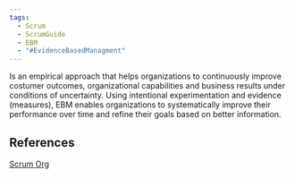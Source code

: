 ```yaml
---
tags:
  - Scrum
  - ScrumGuide
  - EBM
  - "#EvidenceBasedManagment"
---
```

Is an empirical approach that helps organizations to continuously improve costumer outcomes, organizational capabilities and business results under conditions of uncertainty. Using intentional experimentation and evidence (measures), EBM enables organizations to systematically improve their performance over time and refine their goals based on better information.

## References
[Scrum Org](https://scrumorg-website-prod.s3.amazonaws.com/drupal/2020-12/EBM%20Guide%202020_1.pdf?nexus-file=https%3A%2F%2Fscrumorg-website-prod.s3.amazonaws.com%2Fdrupal%2F2020-12%2FEBM%2520Guide%25202020_1.pdf)

